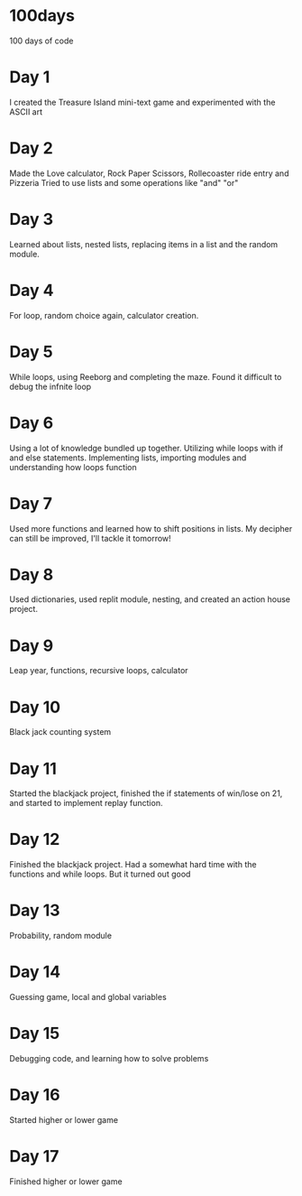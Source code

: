 # 100days
100 days of code

# Day 1 
I created the Treasure Island mini-text game and experimented with the ASCII art

# Day 2
Made the Love calculator, Rock Paper Scissors, Rollecoaster ride entry and Pizzeria
Tried to use lists and some operations like "and" "or"

# Day 3
Learned about lists, nested lists, replacing items in a list and the random module. 

# Day 4
For loop, random choice again, calculator creation. 

# Day 5 
While loops, using Reeborg and completing the maze. Found it difficult to debug the infnite loop

# Day 6
Using a lot of knowledge bundled up together. Utilizing while loops with if and else statements. Implementing lists, importing modules and understanding how loops function

# Day 7
Used more functions and learned how to shift positions in lists. My decipher can still be improved, I'll tackle it tomorrow!

# Day 8
Used dictionaries, used replit module, nesting, and created an action house project. 

# Day 9
Leap year, functions, recursive loops, calculator

# Day 10
Black jack counting system

# Day 11
Started the blackjack project, finished the if statements of win/lose on 21, and started to implement replay function. 

# Day 12
Finished the blackjack project. Had a somewhat hard time with the functions and while loops. But it turned out good

# Day 13
Probability, random module

# Day 14
Guessing game, local and global variables

# Day 15
Debugging code, and learning how to solve problems

# Day 16
Started higher or lower game

# Day 17
Finished higher or lower game
